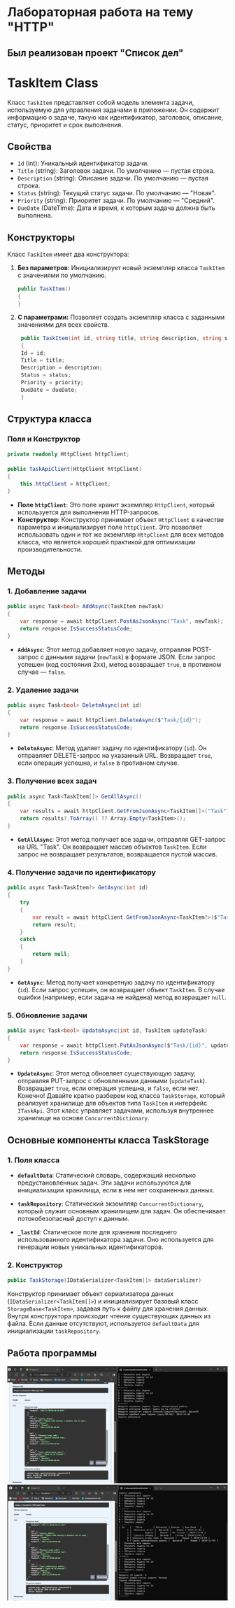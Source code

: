 # Лабораторная работа на тему "HTTP"

## Был реализован проект "Список дел"

# TaskItem Class

Класс `TaskItem` представляет собой модель элемента задачи, используемую для управления задачами в приложении. Он содержит информацию о задаче, такую как идентификатор, заголовок, описание, статус, приоритет и срок выполнения.

## Свойства

- `Id` (int): Уникальный идентификатор задачи.
- `Title` (string): Заголовок задачи. По умолчанию — пустая строка.
- `Description` (string): Описание задачи. По умолчанию — пустая строка.
- `Status` (string): Текущий статус задачи. По умолчанию — "Новая".
- `Priority` (string): Приоритет задачи. По умолчанию — "Средний".
- `DueDate` (DateTime): Дата и время, к которым задача должна быть выполнена.

## Конструкторы

Класс `TaskItem` имеет два конструктора:

1. **Без параметров**: Инициализирует новый экземпляр класса `TaskItem` с значениями по умолчанию.
   
   ```csharp
   public TaskItem()
   {
   }
   ```
2. **С параметрами:** Позволяет создать экземпляр класса с заданными значениями для всех свойств.
   ```csharp
    public TaskItem(int id, string title, string description, string status, string priority, DateTime dueDate)
    {
    Id = id;
    Title = title;
    Description = description;
    Status = status;
    Priority = priority;
    DueDate = dueDate;
    }
   ```



## Структура класса

### Поля и Конструктор

```csharp
private readonly HttpClient httpClient;

public TaskApiClient(HttpClient httpClient)
{
    this.httpClient = httpClient;
}
```

- **Поле `httpClient`**: Это поле хранит экземпляр `HttpClient`, который используется для выполнения HTTP-запросов.
- **Конструктор**: Конструктор принимает объект `HttpClient` в качестве параметра и инициализирует поле `httpClient`. Это позволяет использовать один и тот же экземпляр `HttpClient` для всех методов класса, что является хорошей практикой для оптимизации производительности.

## Методы

### 1. Добавление задачи

```csharp
public async Task<bool> AddAsync(TaskItem newTask)
{
    var response = await httpClient.PostAsJsonAsync("Task", newTask);
    return response.IsSuccessStatusCode;
}
```

- **`AddAsync`**: Этот метод добавляет новую задачу, отправляя POST-запрос с данными задачи (`newTask`) в формате JSON. Если запрос успешен (код состояния 2xx), метод возвращает `true`, в противном случае — `false`.

### 2. Удаление задачи

```csharp
public async Task<bool> DeleteAsync(int id)
{
    var response = await httpClient.DeleteAsync($"Task/{id}");
    return response.IsSuccessStatusCode;
}
```

- **`DeleteAsync`**: Метод удаляет задачу по идентификатору (`id`). Он отправляет DELETE-запрос на указанный URL. Возвращает `true`, если операция успешна, и `false` в противном случае.

### 3. Получение всех задач

```csharp
public async Task<TaskItem[]> GetAllAsync()
{
    var results = await httpClient.GetFromJsonAsync<TaskItem[]>("Task");
    return results?.ToArray() ?? Array.Empty<TaskItem>();
}
```

- **`GetAllAsync`**: Этот метод получает все задачи, отправляя GET-запрос на URL "Task". Он возвращает массив объектов `TaskItem`. Если запрос не возвращает результатов, возвращается пустой массив.

### 4. Получение задачи по идентификатору

```csharp
public async Task<TaskItem?> GetAsync(int id)
{
    try
    {
        var result = await httpClient.GetFromJsonAsync<TaskItem?>($"Task/{id}");
        return result;
    }
    catch
    {
        return null;
    }
}
```

- **`GetAsync`**: Метод получает конкретную задачу по идентификатору (`id`). Если запрос успешен, он возвращает объект `TaskItem`. В случае ошибки (например, если задача не найдена) метод возвращает `null`.

### 5. Обновление задачи

```csharp
public async Task<bool> UpdateAsync(int id, TaskItem updateTask)
{
    var response = await httpClient.PutAsJsonAsync($"Task/{id}", updateTask);
    return response.IsSuccessStatusCode;
}
```

- **`UpdateAsync`**: Этот метод обновляет существующую задачу, отправляя PUT-запрос с обновленными данными (`updateTask`). Возвращает `true`, если операция успешна, и `false`, если нет.
Конечно! Давайте кратко разберем код класса `TaskStorage`, который реализует хранилище для объектов типа `TaskItem` и интерфейс `ITaskApi`. Этот класс управляет задачами, используя внутреннее хранилище на основе `ConcurrentDictionary`.

## Основные компоненты класса TaskStorage

### 1. Поля класса

- **`defaultData`**: Статический словарь, содержащий несколько предустановленных задач. Эти задачи используются для инициализации хранилища, если в нем нет сохраненных данных.
  
- **`taskRepository`**: Статический экземпляр `ConcurrentDictionary`, который служит основным хранилищем для задач. Он обеспечивает потокобезопасный доступ к данным.

- **`_lastId`**: Статическое поле для хранения последнего использованного идентификатора задачи. Оно используется для генерации новых уникальных идентификаторов.

### 2. Конструктор

```csharp
public TaskStorage(IDataSerializer<TaskItem[]> dataSerializer)
```

Конструктор принимает объект сериализатора данных (`IDataSerializer<TaskItem[]>`) и инициализирует базовый класс `StorageBase<TaskItem>`, задавая путь к файлу для хранения данных. Внутри конструктора происходит чтение существующих данных из файла. Если данные отсутствуют, используется `defaultData` для инициализации `taskRepository`.


## Работа программы
![](https://github.com/sorrymorning/httpToDoList/blob/master/firstImage.png)
![](https://github.com/sorrymorning/httpToDoList/blob/master/SecondImage.png)
